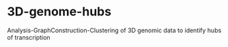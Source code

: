 # 3D-genome-hubs
Analysis-GraphConstruction-Clustering of 3D genomic data to identify hubs of transcription

